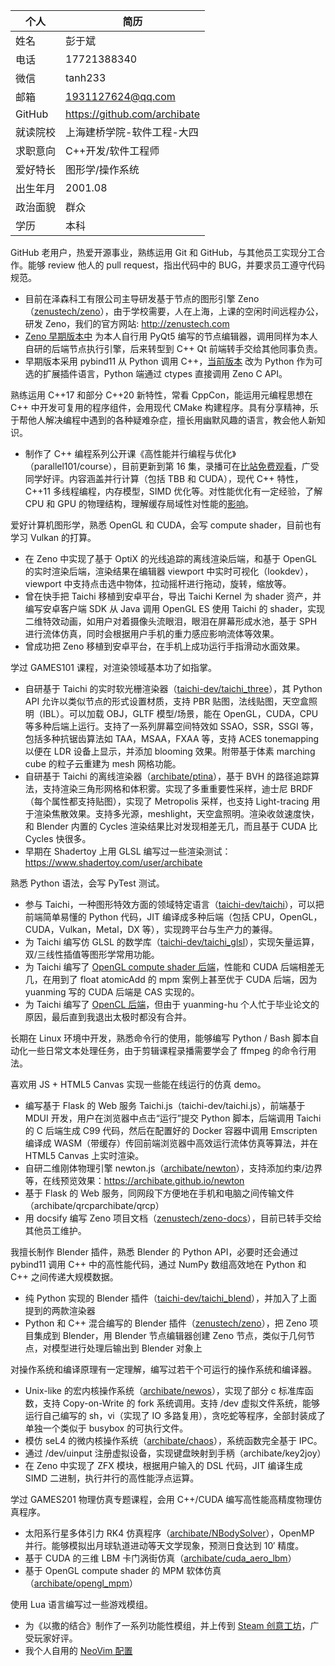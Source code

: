 | 个人 | 简历 |
|------|-------|
| 姓名 | 彭于斌 |
| 电话 | 17721388340 |
| 微信 | tanh233 |
| 邮箱 | 1931127624@qq.com |
| GitHub | https://github.com/archibate |
| 就读院校 | 上海建桥学院-软件工程-大四 |
| 求职意向 | C++开发/软件工程师 |
| 爱好特长 | 图形学/操作系统 |
| 出生年月 | 2001.08 |
| 政治面貌 | 群众 |
| 学历 | 本科 |

GitHub 老用户，热爱开源事业，熟练运用 Git 和 GitHub，与其他员工实现分工合作。能够 review 他人的 pull request，指出代码中的 BUG，并要求员工遵守代码规范。

- 目前在泽森科工有限公司主导研发基于节点的图形引擎 Zeno（[zenustech/zeno](https://github.com/zenustech/zeno)），由于学校需要，人在上海，上课的空闲时间远程办公，研发 Zeno，我们的官方网站: http://zenustech.com
- [Zeno 早期版本中](https://github.com/zenustech/zeno/tree/zeno_old_stable) 为本人自行用 PyQt5 编写的节点编辑器，调用同样为本人自研的后端节点执行引擎，后来转型到 C++ Qt 前端转手交给其他同事负责。
- 早期版本采用 pybind11 从 Python 调用 C++，[当前版本](https://github.com/zenustech/zeno) 改为 Python 作为可选的扩展插件语言，Python 端通过 ctypes 直接调用 Zeno C API。

熟练运用 C++17 和部分 C++20 新特性，常看 CppCon，能运用元编程思想在 C++ 中开发可复用的程序组件，会用现代 CMake 构建程序。具有分享精神，乐于帮他人解决编程中遇到的各种疑难杂症，擅长用幽默风趣的语言，教会他人新知识。

- 制作了 C++ 编程系列公开课《高性能并行编程与优化》（parallel101/course），目前更新到第 16 集，录播可在[比站免费观看](https://www.bilibili.com/video/BV1V84y117YU)，广受同学好评。内容涵盖并行计算（包括 TBB 和 CUDA），现代 C++ 特性，C++11 多线程编程，内存模型，SIMD 优化等。对性能优化有一定经验，了解 CPU 和 GPU 的物理结构，理解缓存局域性对性能的[影响](https://www.bilibili.com/video/BV1gu41117bW)。

爱好计算机图形学，熟悉 OpenGL 和 CUDA，会写 compute shader，目前也有学习 Vulkan 的打算。

- 在 Zeno 中实现了基于 OptiX 的光线追踪的离线渲染后端，和基于 OpenGL 的实时渲染后端，渲染结果在编辑器 viewport 中实时可视化（lookdev），viewport 中支持点击选中物体，拉动摇杆进行拖动，旋转，缩放等。
- 曾在快手把 Taichi 移植到安卓平台，导出 Taichi Kernel 为 shader 资产，并编写安卓客户端 SDK 从 Java 调用 OpenGL ES 使用 Taichi 的 shader，实现二维特效动画，如用户对着摄像头流眼泪，眼泪在屏幕形成水池，基于 SPH 进行流体仿真，同时会根据用户手机的重力感应影响流体等效果。
- 曾成功把 Zeno 移植到安卓平台，在手机上成功运行手指滑动水面效果。

学过 GAMES101 课程，对渲染领域基本功了如指掌。

- 自研基于 Taichi 的实时软光栅渲染器（[taichi-dev/taichi_three](https://github.com/taichi-dev/taichi_three)），其 Python API 允许以类似节点的形式设置材质，支持 PBR 贴图，法线贴图，天空盒照明（IBL）。可以加载 OBJ，GLTF 模型/场景，能在 OpenGL，CUDA，CPU 等多种后端上运行。支持了一系列屏幕空间特效如 SSAO，SSR，SSGI 等，包括多种抗锯齿算法如 TAA，MSAA，FXAA 等，支持 ACES tonemapping 以便在 LDR 设备上显示，并添加 blooming 效果。附带基于体素 marching cube 的粒子云重建为 mesh 网格功能。
- 自研基于 Taichi 的离线渲染器（[archibate/ptina](https://github.com/archibate/ptina)），基于 BVH 的路径追踪算法，支持渲染三角形网格和体积雾。实现了多重重要性采样，迪士尼 BRDF（每个属性都支持贴图），实现了 Metropolis 采样，也支持 Light-tracing 用于渲染焦散效果。支持多光源，meshlight，天空盒照明。渲染收敛速度快，和 Blender 内置的 Cycles 渲染结果比对发现相差无几，而且基于 CUDA 比 Cycles 快很多。
- 早期在 Shadertoy 上用 GLSL 编写过一些渲染测试：https://www.shadertoy.com/user/archibate

熟悉 Python 语法，会写 PyTest 测试。

- 参与 Taichi，一种图形特效方面的领域特定语言（[taichi-dev/taichi](https://github.com/taichi-dev/taichi)），可以把前端简单易懂的 Python 代码，JIT 编译成多种后端（包括 CPU，OpenGL，CUDA，Vulkan，Metal，DX 等），实现跨平台与生产力的兼得。
- 为 Taichi 编写仿 GLSL 的数学库（[taichi-dev/taichi_glsl](https://github.com/taichi-dev/taichi_glsl)），实现矢量运算，双/三线性插值等图形学常用功能。
- 为 Taichi 编写了 [OpenGL compute shader 后端](https://github.com/taichi-dev/taichi/pulls?q=opengl)，性能和 CUDA 后端相差无几，在用到了 float atomicAdd 的 mpm 案例上甚至优于 CUDA 后端，因为 yuanming 写的 CUDA 后端是 CAS 实现的。
- 为 Taichi 编写了 [OpenCL 后端](https://github.com/taichi-dev/taichi/pull/495)，但由于 yuanming-hu 个人忙于毕业论文的原因，最后直到我退出太极时都没有合并。

长期在 Linux 环境中开发，熟悉命令行的使用，能够编写 Python / Bash 脚本自动化一些日常文本处理任务，由于剪辑课程录播需要学会了 ffmpeg 的命令行用法。

喜欢用 JS + HTML5 Canvas 实现一些能在线运行的仿真 demo。

- 编写基于 Flask 的 Web 服务 Taichi.js（taichi-dev/taichi.js），前端基于 MDUI 开发，用户在浏览器中点击“运行”提交 Python 脚本，后端调用 Taichi 的 C 后端生成 C99 代码，然后在配置好的 Docker 容器中调用 Emscripten 编译成 WASM（带缓存）传回前端浏览器中高效运行流体仿真等算法，并在 HTML5 Canvas 上实时渲染。
- 自研二维刚体物理引擎 newton.js（[archibate/newton](https://github.com/archibate/newton)），支持添加约束/边界等，在线预览效果：https://archibate.github.io/newton
- 基于 Flask 的 Web 服务，同网段下方便地在手机和电脑之间传输文件（archibate/qrcparchibate/qrcp）
- 用 docsify 编写 Zeno 项目文档（[zenustech/zeno-docs](https://github.com/zenustech/zeno-docs)），目前已转手交给其他员工维护。

我擅长制作 Blender 插件，熟悉 Blender 的 Python API，必要时还会通过 pybind11 调用 C++ 中的高性能代码，通过 NumPy 数组高效地在 Python 和 C++ 之间传递大规模数据。

- 纯 Python 实现的 Blender 插件（[taichi-dev/taichi_blend](https://github.com/taichi-dev/taichi_blend)），并加入了上面提到的两款渲染器
- Python 和 C++ 混合编写的 Blender 插件（[zenustech/zeno](https://github.com/zenustech/zeno)），把 Zeno 项目集成到 Blender，用 Blender 节点编辑器创建 Zeno 节点，类似于几何节点，对模型进行处理后输出到 Blender 对象上

对操作系统和编译原理有一定理解，编写过若干个可运行的操作系统和编译器。

- Unix-like 的宏内核操作系统（[archibate/newos](https://github.com/archibate/newos)），实现了部分 c 标准库函数，支持 Copy-on-Write 的 fork 系统调用。支持 /dev 虚拟文件系统，能够运行自己编写的 sh，vi（实现了 IO 多路复用），贪吃蛇等程序，全部封装成了单独一个类似于 busybox 的可执行文件。
- 模仿 seL4 的微内核操作系统（[archibate/chaos](https://github.com/archibate/chaos)），系统函数完全基于 IPC。
- 通过 /dev/uinput 注册虚拟设备，实现键盘映射到手柄（archibate/key2joy）
- 在 Zeno 中实现了 ZFX 模块，根据用户输入的 DSL 代码，JIT 编译生成 SIMD 二进制，执行并行的高性能浮点运算。

学过 GAMES201 物理仿真专题课程，会用 C++/CUDA 编写高性能高精度物理仿真程序。

- 太阳系行星多体引力 RK4 仿真程序（[archibate/NBodySolver](https://github.com/archibate/NBodySolver)），OpenMP 并行。能够模拟出月球轨道进动等天文学现象，预测日食达到 10′ 精度。
- 基于 CUDA 的三维 LBM 卡门涡街仿真（[archibate/cuda_aero_lbm](https://github.com/archibate/cuda_aero_lbm)）
- 基于 OpenGL compute shader 的 MPM 软体仿真（[archibate/opengl_mpm](https://github.com/archibate/opengl_mpm)）

使用 Lua 语言编写过一些游戏模组。

- 为《以撒的结合》制作了一系列功能性模组，并上传到 [Steam 创意工坊](https://steamcommunity.com/id/archibate/myworkshopfiles/?appid=250900)，广受玩家好评。
- 我个人自用的 [NeoVim 配置](https://github.com/archibate/vimrc/tree/nvim)
